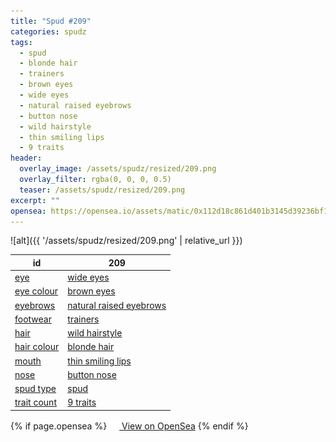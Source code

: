 ```yaml
---
title: "Spud #209"
categories: spudz
tags:
  - spud
  - blonde hair
  - trainers
  - brown eyes
  - wide eyes
  - natural raised eyebrows
  - button nose
  - wild hairstyle
  - thin smiling lips
  - 9 traits
header:
  overlay_image: /assets/spudz/resized/209.png
  overlay_filter: rgba(0, 0, 0, 0.5)
  teaser: /assets/spudz/resized/209.png
excerpt: ""
opensea: https://opensea.io/assets/matic/0x112d18c861d401b3145d39236bf149f01e18beed/209
---
```

![alt]({{ '/assets/spudz/resized/209.png' | relative_url }})

| id | 209 |
|-|-|
| <a href="/traits/eye/#trait-type">eye</a> | <a href="/traits/eye/wide-eyes/1/#trait">wide eyes</a> |
| <a href="/traits/eye-colour/#trait-type">eye colour</a> | <a href="/traits/eye-colour/brown-eyes/1/#trait">brown eyes</a> |
| <a href="/traits/eyebrows/#trait-type">eyebrows</a> | <a href="/traits/eyebrows/natural-raised-eyebrows/1/#trait">natural raised eyebrows</a> |
| <a href="/traits/footwear/#trait-type">footwear</a> | <a href="/traits/footwear/trainers/1/#trait">trainers</a> |
| <a href="/traits/hair/#trait-type">hair</a> | <a href="/traits/hair/wild-hairstyle/1/#trait">wild hairstyle</a> |
| <a href="/traits/hair-colour/#trait-type">hair colour</a> | <a href="/traits/hair-colour/blonde-hair/1/#trait">blonde hair</a> |
| <a href="/traits/mouth/#trait-type">mouth</a> | <a href="/traits/mouth/thin-smiling-lips/1/#trait">thin smiling lips</a> |
| <a href="/traits/nose/#trait-type">nose</a> | <a href="/traits/nose/button-nose/1/#trait">button nose</a> |
| <a href="/traits/spud-type/#trait-type">spud type</a> | <a href="/traits/spud-type/spud/1/#trait">spud</a> |
| <a href="/traits/trait-count/#trait-type">trait count</a> | <a href="/traits/trait-count/9-traits/1/#trait">9 traits</a> |

{% if page.opensea %}
<a href="{{page.opensea}}" class="btn btn--info" onclick="window.open(this.href, '_blank'); return false;"><img src="/assets/images/opensea.svg" width="16px"><span>  View on OpenSea</span></a>
{% endif %}

